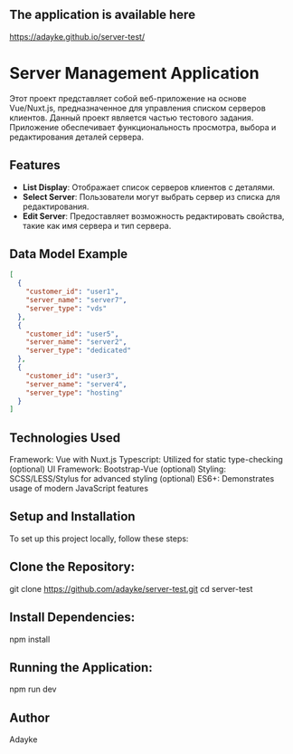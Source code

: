 ## The application is available here

https://adayke.github.io/server-test/

# Server Management Application

Этот проект представляет собой веб-приложение на основе Vue/Nuxt.js, предназначенное для управления списком серверов клиентов. Данный проект является частью тестового задания. Приложение обеспечивает функциональность просмотра, выбора и редактирования деталей сервера.

## Features

- **List Display**: Отображает список серверов клиентов с деталями.
- **Select Server**: Пользователи могут выбрать сервер из списка для редактирования.
- **Edit Server**: Предоставляет возможность редактировать свойства, такие как имя сервера и тип сервера.

## Data Model Example

```json
[
  {
    "customer_id": "user1",
    "server_name": "server7",
    "server_type": "vds"
  },
  {
    "customer_id": "user5",
    "server_name": "server2",
    "server_type": "dedicated"
  },
  {
    "customer_id": "user3",
    "server_name": "server4",
    "server_type": "hosting"
  }
]
```

## Technologies Used

Framework: Vue with Nuxt.js
Typescript: Utilized for static type-checking (optional)
UI Framework: Bootstrap-Vue (optional)
Styling: SCSS/LESS/Stylus for advanced styling (optional)
ES6+: Demonstrates usage of modern JavaScript features

## Setup and Installation

To set up this project locally, follow these steps:

## Clone the Repository:

git clone https://github.com/adayke/server-test.git
cd server-test

## Install Dependencies:

npm install

## Running the Application:

npm run dev

## Author

Adayke
